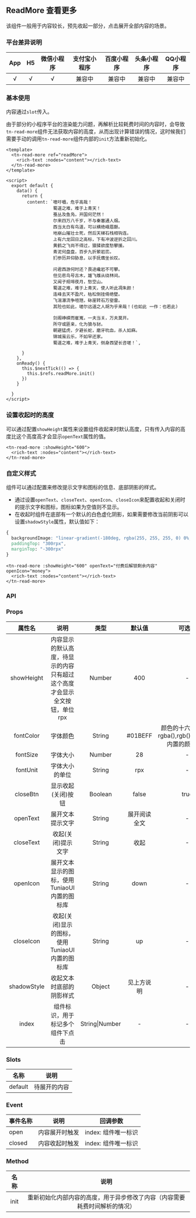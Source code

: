 ## ReadMore 查看更多<to-api/>

<demo-model url="/componentsPage/read-more/read-more"></demo-model>

该组件一般用于内容较长，预先收起一部分，点击展开全部内容的场景。

### 平台差异说明

|  App   |  H5  | 微信小程序 | 支付宝小程序 | 百度小程序 | 头条小程序 | QQ小程序 |
| :----: | :--: | :--------: | :----------: | :--------: | :--------: | :------: |
| √ |  √   |     √      |    兼容中    |   兼容中   |   兼容中   |  兼容中  |



### 基本使用

内容通过`slot`传入。

由于部分的小程序平台的渲染能力问题，再解析比较耗费时间的内容时，会导致`tn-read-more`组件无法获取内容的高度，从而出现计算错误的情况，这时候我们需要手动的调用`tn-read-more`组件内部的`init`方法重新初始化。

```vue
<template>
  <tn-read-more ref="readMore">
    <rich-text :nodes="content"></rich-text>
  </tn-read-more>
</template>

<script>
  export default {
    data() {
      return {
        content: `噫吁嚱，危乎高哉！
                  蜀道之难，难于上青天！
                  蚕丛及鱼凫，开国何茫然！
                  尔来四万八千岁，不与秦塞通人烟。
                  西当太白有鸟道，可以横绝峨眉巅。
                  地崩山摧壮士死，然后天梯石栈相钩连。
                  上有六龙回日之高标，下有冲波逆折之回川。
                  黄鹤之飞尚不得过，猿猱欲度愁攀援。
                  青泥何盘盘，百步九折萦岩峦。
                  扪参历井仰胁息，以手抚膺坐长叹。

                  问君西游何时还？畏途巉岩不可攀。
                  但见悲鸟号古木，雄飞雌从绕林间。
                  又闻子规啼夜月，愁空山。
                  蜀道之难，难于上青天，使人听此凋朱颜！
                  连峰去天不盈尺，枯松倒挂倚绝壁。
                  飞湍瀑流争喧豗，砯崖转石万壑雷。
                  其险也如此，嗟尔远道之人胡为乎来哉！(也如此 一作：也若此)

                  剑阁峥嵘而崔嵬，一夫当关，万夫莫开。
                  所守或匪亲，化为狼与豺。
                  朝避猛虎，夕避长蛇，磨牙吮血，杀人如麻。
                  锦城虽云乐，不如早还家。
                  蜀道之难，难于上青天，侧身西望长咨嗟！`,

      }
    },
    onReady() {
      this.$nextTick(() => {
        this.$refs.readMore.init()
      })
    }

  }
</script>
```



### 设置收起时的高度

可以通过配置`showHeight`属性来设置组件收起来时默认高度，只有传入内容的高度比这个高度高才会显示`openText`属性的值。

```vue
<tn-read-more :showHeight="600">
  <rich-text :nodes="content"></rich-text>
</tn-read-more>
```



### 自定义样式

组件可以通过配置来修改提示文字和图标的信息、底部阴影的样式。

- 通过设置`openText`、`closeText`、`openIcon`、`closeIcon`来配置收起和关闭时的提示文字和图标，图标如果为空值则不显示。
- 在收起时组件在底部有一个默认的白色虚化阴影，如果需要修改当前阴影可以设置`shadowStyle`属性，默认值如下：

```css
{
  backgroundImage: "linear-gradient(-180deg, rgba(255, 255, 255, 0) 0%, #fff 80%)",
  paddingTop: "300rpx",
  marginTop: "-300rpx"
}
```



```vue
<tn-read-more :showHeight="600" openText="付费后解锁剩余内容" openIcon="money">
  <rich-text :nodes="content"></rich-text>
</tn-read-more>
```



### API

### Props

|   属性名    |                             说明                             |      类型      |    默认值    |                        可选值                         |
| :---------: | :----------------------------------------------------------: | :------------: | :----------: | :---------------------------------------------------: |
| showHeight  | 内容显示的默认高度，待显示的内容只有超过这个高度才会显示全文按钮，单位rpx |     Number     |     400      |                           -                           |
|  fontColor  |                           字体颜色                           |     String     |   #01BEFF    | 颜色的十六进制值，rgba(),rgb(),TuniaoUI内置的颜色类名 |
|  fontSize   |                           字体大小                           |     Number     |      28      |                           -                           |
|  fontUnit   |                        字体大小的单位                        |     String     |     rpx      |                           -                           |
|  closeBtn   |                      显示收起(关闭)按钮                      |    Boolean     |    false     |                         true                          |
|  openText   |                       展开文本提示文字                       |     String     | 展开阅读全文 |                           -                           |
|  closeText  |                      收起(关闭)提示文字                      |     String     |     收起     |                           -                           |
|  openIcon   |         展开文本显示的图标，使用TuniaoUI内置的图标库         |     String     |     down     |                           -                           |
|  closeIcon  |        收起(关闭)显示的图标，使用TuniaoUI内置的图标库        |     String     |      up      |                           -                           |
| shadowStyle |                   收起文本时底部的阴影样式                   |     Object     |  见上方说明  |                           -                           |
|    index    |               组件标识，用于标记多个组件下点击               | String\|Number |      -       |                           -                           |



### Slots

|  名称   |     说明     |
| :-----: | :----------: |
| default | 待展开的内容 |



### Event

| 事件名称 | 说明           | 回调参数            |
| -------- | -------------- | ------------------- |
| open     | 内容展开时触发 | index: 组件唯一标识 |
| closed   | 内容收起时触发 | index: 组件唯一标识 |



### Method

| 名称 |                             说明                             |
| :--: | :----------------------------------------------------------: |
| init | 重新初始化内部内容的高度，用于异步修改了内容（内容需要耗费时间解析的情况） |

